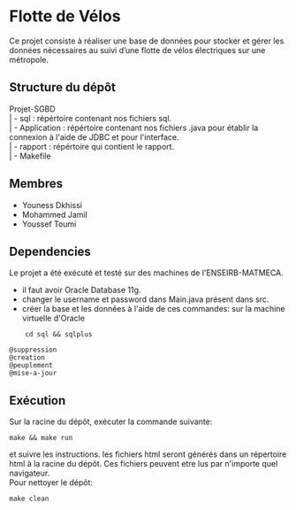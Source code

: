 # Flotte de Vélos
Ce projet consiste à réaliser une base de données pour stocker et gérer les données nécessaires au suivi d’une flotte de vélos électriques sur une métropole.


## Structure du dépôt
Projet-SGBD  
    | -  sql             : répértoire contenant nos fichiers sql.  
    | -  Application     : répértoire contenant nos fichiers .java pour établir la connexion à l'aide de JDBC et  pour l'interface.  
    | -  rapport         : répértoire qui contient le rapport.  
    | - Makefile  

## Membres 
- Youness Dkhissi
- Mohammed Jamil
- Youssef Toumi

## Dependencies
Le projet a été exécuté et testé sur des machines de l'ENSEIRB-MATMECA.
- il faut avoir Oracle Database 11g.
- changer le username et password dans Main.java présent dans src.
- créer la base et les données à l'aide de ces commandes: 
sur la machine virtuelle d'Oracle
```shell
	cd sql && sqlplus
```
```
@suppression
@creation
@peuplement
@mise-a-jour
```

## Exécution
Sur la racine du dépôt, exécuter la commande suivante:
```shell
make && make run
```
et suivre les instructions. les fichiers html seront générés  dans un répertoire html à la racine du dépôt.  Ces fichiers peuvent etre lus par n'importe quel navigateur.  
Pour nettoyer le dépôt:
```shell
make clean
```

